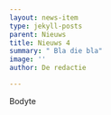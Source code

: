 ```yaml
---
layout: news-item
type: jekyll-posts
parent: Nieuws
title: Nieuws 4
summary: " Bla die bla"
image: ''
author: De redactie

---
```

Bodyte